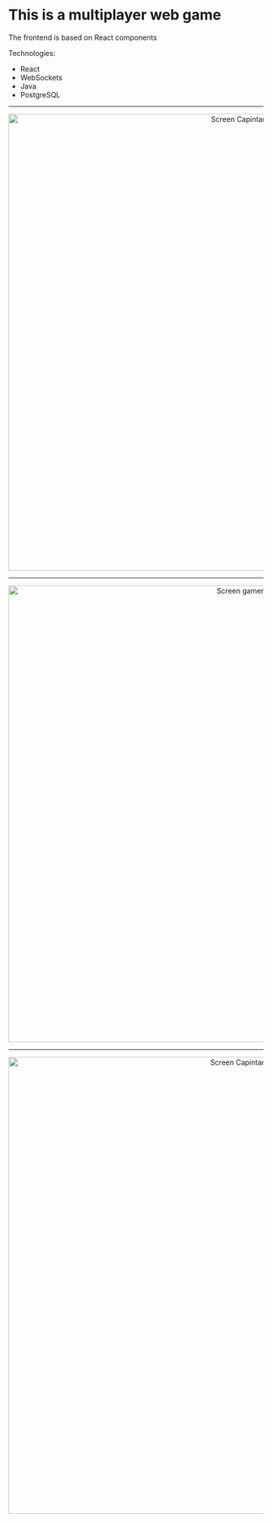 # This is a multiplayer web game

The frontend is based on React components

Technologies:

* React
* WebSockets
* Java
* PostgreSQL

<hr>
<p align="center">
  <img src="https://firebasestorage.googleapis.com/v0/b/messenger-api-6d6b5.appspot.com/o/images%2FScreenshot%20from%202022-08-24%2016-10-54.png?alt=media&token=38863015-c417-4e4c-805f-c771f4301d34" width="900" title="Screen Capintan1">
</p>
<hr>
<p align="center">
   <img src="https://firebasestorage.googleapis.com/v0/b/messenger-api-6d6b5.appspot.com/o/images%2FScreenshot%20from%202022-08-24%2016-10-26.png?alt=media&token=70500db9-6f3e-46cf-930e-1fc0fbe256f7" width="900" title="Screen gamer">
</p>
<hr>
<p align="center">
  <img src="https://firebasestorage.googleapis.com/v0/b/messenger-api-6d6b5.appspot.com/o/images%2FScreenshot%20from%202022-08-24%2016-09-39.png?alt=media&token=2e8793cc-d303-441d-b390-6927886211cd" width="900" title="Screen Capintan2">
</p>
